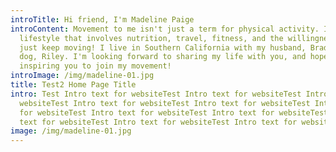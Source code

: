 ```yaml
---
introTitle: Hi friend, I'm Madeline Paige
introContent: Movement to me isn't just a term for physical activity. It's a
  lifestyle that involves nutrition, travel, fitness, and the willingness to
  just keep moving! I live in Southern California with my husband, Brad, and our
  dog, Riley. I'm looking forward to sharing my life with you, and hopefully
  inspiring you to join my movement!
introImage: /img/madeline-01.jpg
title: Test2 Home Page Title
intro: Test Intro text for websiteTest Intro text for websiteTest Intro text for
  websiteTest Intro text for websiteTest Intro text for websiteTest Intro text
  for websiteTest Intro text for websiteTest Intro text for websiteTest Intro
  text for websiteTest Intro text for websiteTest Intro text for website
image: /img/madeline-01.jpg
---
```

